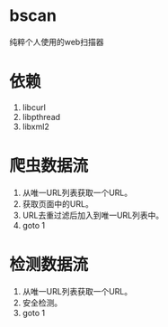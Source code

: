 # bscan
纯粹个人使用的web扫描器

# 依赖
1. libcurl
1. libpthread
1. libxml2

# 爬虫数据流
1. 从唯一URL列表获取一个URL。
1. 获取页面中的URL。
1. URL去重过滤后加入到唯一URL列表中。
1. goto 1

# 检测数据流
1. 从唯一URL列表获取一个URL。
1. 安全检测。
1. goto 1

